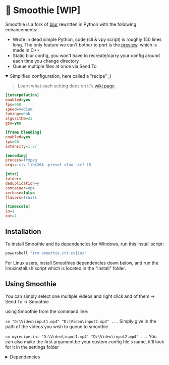 
# 🧋 Smoothie [WIP]

Smoothie is a fork of [blur](https://github.com/f0e/blur) rewritten in Python with the following enhancements:
* Wrote in dead simple Python, code (cli & vpy script) is roughly 150 lines long. The only feature we can't bother to port is the [preview](https://github.com/f0e/blur/blob/master/blur/preview.cpp), which is made in C++
* Static blur config, you won't have to recreate/carry your config around each time you change directory
* Queue multiple files at once via Send To


<details open>
<summary> Simplified configuration, here called a "recipe" ;) </summary>

> Learn what each setting does on it's [wiki page](https://github.com/couleur-tweak-tips/Smoothie/wiki/Configuring-Smoothie-(recipe))

```ini
[interpolation]
enabled=yes
fps=960
speed=medium
tuning=weak
algorithm=23
gpu=yes

[frame blending]
enabled=yes
fps=60
intensity=1.27

[encoding]
process=ffmpeg
args=-c:v libx264 -preset slow -crf 15

[misc]
folder=
deduplication=y
container=mp4
verbose=false
flavors=fruits

[timescale] 
in=1
out=1
```
</details>


## Installation
To install Smoothie and its dependencies for Windows, run this install script:

```powershell
powershell "irm smoothie.ctt.cx|iex"
```
For Linux users, install Smoothies dependencies down below, and run the linuxinstall.sh script which is located in the "install" folder.

## Using Smoothie
You can simply select one multiple videos and right click and of them -> Send To -> Smoothie

using Smoothie from the command line:

``sm "D:\Video\input1.mp4" "D:\Video\input2.mp4" ...``
    Simply give in the path of the videos you wish to queue to smoothie

``sm myrecipe.ini "D:\Video\input1.mp4" "D:\Video\input2.mp4" ...``
    You can also make the first argument be your custom config file's name, it'll look for it in the settings folder


<details>
<summary>Dependencies </summary>

- [Python](https://www.python.org/downloads) (3.9)
- [FFmpeg](https://ffmpeg.org/download.html)
- [VapourSynth x64](https://www.vapoursynth.com) (R54)

VapourSynth plugins
- [FFMS2](https://github.com/FFMS/ffms2)
- [HAvsFunc](https://github.com/HomeOfVapourSynthEvolution/havsfunc)
- [SVPFlow](https://github.com/bjaan/smoothvideo/blob/main/SVPflow_LastGoodVersions.7z)
- [vs-frameblender](https://github.com/f0e/vs-frameblender)
- [weighting.py](https://github.com/couleur-tweak-tips/Smoothie/blob/master/plugins/weighting.py)
- [filldrops.py](https://github.com/couleur-tweak-tips/Smoothie/blob/master/plugins/filldrops.py)
</details>

